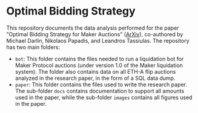# Optimal Bidding Strategy
This repository documents the data analysis performed for the paper "Optimal Bidding Strategy for Maker Auctions" ([ArXiv](https://arxiv.org/abs/2009.07086)), co-authored by Michael Darlin, Nikolaos Papadis, and Leandros Tassiulas. The repository has two main folders:
- `bot`: This folder contains the files needed to run a liquidation bot for Maker Protocol auctions (under version 1.0 of the Maker liquidation system). The folder also contains data on all ETH-A flip auctions analyzed in the research paper, in the form of a SQL data dump.
- `paper`: This folder contains the files used to write the research paper. The sub-folder `docs` contains documentation to support all amounts used in the paper, while the sub-folder `images` contains all figures used in the paper.
